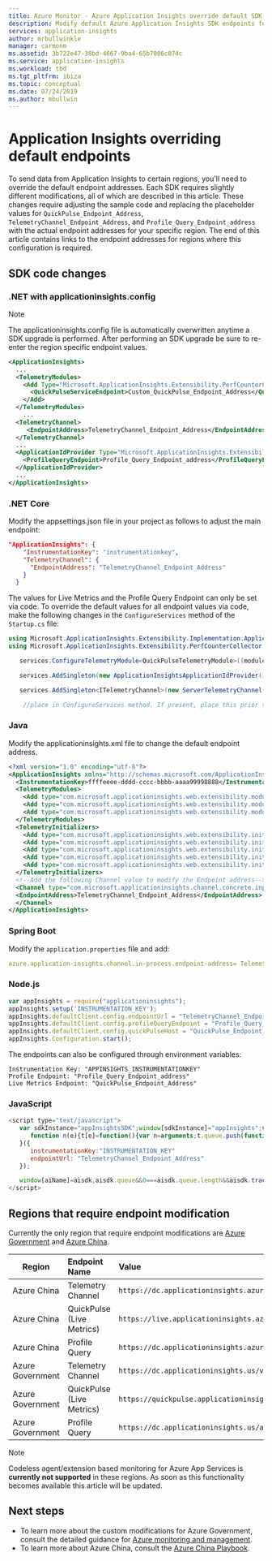 ```yaml
---
title: Azure Monitor - Azure Application Insights override default SDK endpoints | Microsoft Docs
description: Modify default Azure Application Insights SDK endpoints for regions like Azure Government.
services: application-insights
author: mrbullwinkle
manager: carmonm
ms.assetid: 3b722e47-38bd-4667-9ba4-65b7006c074c
ms.service: application-insights
ms.workload: tbd
ms.tgt_pltfrm: ibiza
ms.topic: conceptual
ms.date: 07/24/2019
ms.author: mbullwin
---
```


 # Application Insights overriding default endpoints

To send data from Application Insights to certain regions, you'll need to override the default endpoint addresses. Each SDK requires slightly different modifications, all of which are described in this article. These changes require adjusting the sample code and replacing the placeholder values for `QuickPulse_Endpoint_Address`, `TelemetryChannel_Endpoint_Address`, and `Profile_Query_Endpoint_address` with the actual endpoint addresses for your specific region. The end of this article contains links to the endpoint addresses for regions where this configuration is required.

## SDK code changes

### .NET with applicationinsights.config

> [!NOTE]
> The applicationinsights.config file is automatically overwritten anytime a SDK upgrade is performed. After performing an SDK upgrade be sure to re-enter the region specific endpoint values.

```xml
<ApplicationInsights>
  ...
  <TelemetryModules>
    <Add Type="Microsoft.ApplicationInsights.Extensibility.PerfCounterCollector.QuickPulse.QuickPulseTelemetryModule, Microsoft.AI.PerfCounterCollector">
      <QuickPulseServiceEndpoint>Custom_QuickPulse_Endpoint_Address</QuickPulseServiceEndpoint>
    </Add>
  </TelemetryModules>
    ...
  <TelemetryChannel>
     <EndpointAddress>TelemetryChannel_Endpoint_Address</EndpointAddress>
  </TelemetryChannel>
  ...
  <ApplicationIdProvider Type="Microsoft.ApplicationInsights.Extensibility.Implementation.ApplicationId.ApplicationInsightsApplicationIdProvider, Microsoft.ApplicationInsights">
    <ProfileQueryEndpoint>Profile_Query_Endpoint_address</ProfileQueryEndpoint>
  </ApplicationIdProvider>
  ...
</ApplicationInsights>
```

### .NET Core

Modify the appsettings.json file in your project as follows to adjust the main endpoint:

```json
"ApplicationInsights": {
    "InstrumentationKey": "instrumentationkey",
    "TelemetryChannel": {
      "EndpointAddress": "TelemetryChannel_Endpoint_Address"
    }
  }
```

The values for Live Metrics and the Profile Query Endpoint can only be set via code. To override the default values for all endpoint values via code, make the following changes in the `ConfigureServices` method of the `Startup.cs` file:

```csharp
using Microsoft.ApplicationInsights.Extensibility.Implementation.ApplicationId;
using Microsoft.ApplicationInsights.Extensibility.PerfCounterCollector.QuickPulse; //place at top of Startup.cs file

   services.ConfigureTelemetryModule<QuickPulseTelemetryModule>((module, o) => module.QuickPulseServiceEndpoint="QuickPulse_Endpoint_Address");

   services.AddSingleton(new ApplicationInsightsApplicationIdProvider() { ProfileQueryEndpoint = "Profile_Query_Endpoint_address" });

   services.AddSingleton<ITelemetryChannel>(new ServerTelemetryChannel() { EndpointAddress = "TelemetryChannel_Endpoint_Address" });

    //place in ConfigureServices method. If present, place this prior to   services.AddApplicationInsightsTelemetry("instrumentation key");
```

### Java

Modify the applicationinsights.xml file to change the default endpoint address.

```xml
<?xml version="1.0" encoding="utf-8"?>
<ApplicationInsights xmlns="http://schemas.microsoft.com/ApplicationInsights/2013/Settings">
  <InstrumentationKey>ffffeeee-dddd-cccc-bbbb-aaaa99998888</InstrumentationKey>
  <TelemetryModules>
    <Add type="com.microsoft.applicationinsights.web.extensibility.modules.WebRequestTrackingTelemetryModule"/>
    <Add type="com.microsoft.applicationinsights.web.extensibility.modules.WebSessionTrackingTelemetryModule"/>
    <Add type="com.microsoft.applicationinsights.web.extensibility.modules.WebUserTrackingTelemetryModule"/>
  </TelemetryModules>
  <TelemetryInitializers>
    <Add type="com.microsoft.applicationinsights.web.extensibility.initializers.WebOperationIdTelemetryInitializer"/>
    <Add type="com.microsoft.applicationinsights.web.extensibility.initializers.WebOperationNameTelemetryInitializer"/>
    <Add type="com.microsoft.applicationinsights.web.extensibility.initializers.WebSessionTelemetryInitializer"/>
    <Add type="com.microsoft.applicationinsights.web.extensibility.initializers.WebUserTelemetryInitializer"/>
    <Add type="com.microsoft.applicationinsights.web.extensibility.initializers.WebUserAgentTelemetryInitializer"/>
  </TelemetryInitializers>
  <!--Add the following Channel value to modify the Endpoint address-->
  <Channel type="com.microsoft.applicationinsights.channel.concrete.inprocess.InProcessTelemetryChannel">
  <EndpointAddress>TelemetryChannel_Endpoint_Address</EndpointAddress>
  </Channel>
</ApplicationInsights>
```

### Spring Boot

Modify the `application.properties` file and add:

```yaml
azure.application-insights.channel.in-process.endpoint-address= TelemetryChannel_Endpoint_Address
```

### Node.js

```javascript
var appInsights = require("applicationinsights");
appInsights.setup('INSTRUMENTATION_KEY');
appInsights.defaultClient.config.endpointUrl = "TelemetryChannel_Endpoint_Address"; // ingestion
appInsights.defaultClient.config.profileQueryEndpoint = "Profile_Query_Endpoint_address"; // appid/profile lookup
appInsights.defaultClient.config.quickPulseHost = "QuickPulse_Endpoint_Address"; //live metrics
appInsights.Configuration.start();
```

The endpoints can also be configured through environment variables:

```
Instrumentation Key: "APPINSIGHTS_INSTRUMENTATIONKEY"
Profile Endpoint: "Profile_Query_Endpoint_address"
Live Metrics Endpoint: "QuickPulse_Endpoint_Address"
```

### JavaScript

```javascript
<script type="text/javascript">
   var sdkInstance="appInsightsSDK";window[sdkInstance]="appInsights";var aiName=window[sdkInstance],aisdk=window[aiName]||function(e){
      function n(e){t[e]=function(){var n=arguments;t.queue.push(function(){t[e].apply(t,n)})}}var t={config:e};t.initialize=!0;var i=document,a=window;setTimeout(function(){var n=i.createElement("script");n.src=e.url||"https://az416426.vo.msecnd.net/next/ai.2.min.js",i.getElementsByTagName("script")[0].parentNode.appendChild(n)});try{t.cookie=i.cookie}catch(e){}t.queue=[],t.version=2;for(var r=["Event","PageView","Exception","Trace","DependencyData","Metric","PageViewPerformance"];r.length;)n("track"+r.pop());n("startTrackPage"),n("stopTrackPage");var s="Track"+r[0];if(n("start"+s),n("stop"+s),n("setAuthenticatedUserContext"),n("clearAuthenticatedUserContext"),n("flush"),!(!0===e.disableExceptionTracking||e.extensionConfig&&e.extensionConfig.ApplicationInsightsAnalytics&&!0===e.extensionConfig.ApplicationInsightsAnalytics.disableExceptionTracking)){n("_"+(r="onerror"));var o=a[r];a[r]=function(e,n,i,a,s){var c=o&&o(e,n,i,a,s);return!0!==c&&t["_"+r]({message:e,url:n,lineNumber:i,columnNumber:a,error:s}),c},e.autoExceptionInstrumented=!0}return t
   }({
      instrumentationKey:"INSTRUMENTATION_KEY"
      endpointUrl: "TelemetryChannel_Endpoint_Address"
   });

   window[aiName]=aisdk,aisdk.queue&&0===aisdk.queue.length&&aisdk.trackPageView({});
</script>
```

## Regions that require endpoint modification

Currently the only region that require endpoint modifications are [Azure Government](https://docs.microsoft.com/azure/azure-government/documentation-government-services-monitoringandmanagement#application-insights) and [Azure China](https://docs.microsoft.com/azure/china/resources-developer-guide).

|Region |  Endpoint Name | Value |
|-----------------|:------------|:-------------|
| Azure China | Telemetry Channel | `https://dc.applicationinsights.azure.cn/v2/track` |
| Azure China | QuickPulse (Live Metrics) |`https://live.applicationinsights.azure.cn/QuickPulseService.svc` |
| Azure China | Profile Query |`https://dc.applicationinsights.azure.cn/api/profiles/{0}/appId`  |
| Azure Government | Telemetry Channel |`https://dc.applicationinsights.us/v2/track` |
| Azure Government | QuickPulse (Live Metrics) |`https://quickpulse.applicationinsights.us/QuickPulseService.svc` |
| Azure Government | Profile Query |`https://dc.applicationinsights.us/api/profiles/{0}/appId` |

> [!NOTE]
> Codeless agent/extension based monitoring for Azure App Services is **currently not supported** in these regions. As soon as this functionality becomes available this article will be updated.

## Next steps

- To learn more about the custom modifications for Azure Government, consult the detailed guidance for [Azure monitoring and management](https://docs.microsoft.com/azure/azure-government/documentation-government-services-monitoringandmanagement#application-insights).
- To learn more about Azure China, consult the [Azure China Playbook](https://docs.microsoft.com/azure/china/).